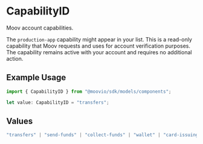 # CapabilityID

Moov account capabilities.

The `production-app` capability might appear in your list. This is a read-only capability that Moov requests and uses for account verification purposes. The capability remains active with your account and requires no additional action.

## Example Usage

```typescript
import { CapabilityID } from "@moovio/sdk/models/components";

let value: CapabilityID = "transfers";
```

## Values

```typescript
"transfers" | "send-funds" | "collect-funds" | "wallet" | "card-issuing" | "production-app"
```